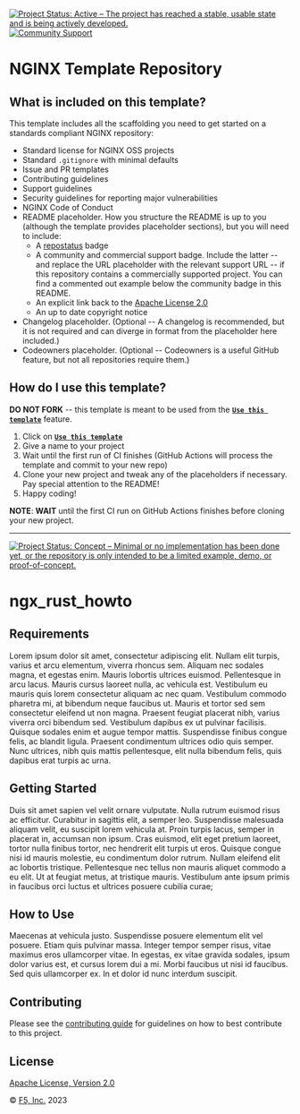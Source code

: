 [![Project Status: Active – The project has reached a stable, usable state and is being actively developed.](https://www.repostatus.org/badges/latest/active.svg)](https://www.repostatus.org/#active)
[![Community Support](https://badgen.net/badge/support/community/cyan?icon=awesome)](https://github.com/nginxinc/f5yacobucci/ngx-rust-howto/blob/main/SUPPORT.md)
<!-- [![Commercial Support](https://badgen.net/badge/support/commercial/cyan?icon=awesome)](<Insert URL>) -->

# NGINX Template Repository

## What is included on this template?

This template includes all the scaffolding you need to get started on a standards compliant NGINX repository:

- Standard license for NGINX OSS projects
- Standard `.gitignore` with minimal defaults
- Issue and PR templates
- Contributing guidelines
- Support guidelines
- Security guidelines for reporting major vulnerabilities
- NGINX Code of Conduct
- README placeholder. How you structure the README is up to you (although the template provides placeholder sections), but you will need to include:
  - A [repostatus](https://www.repostatus.org/) badge
  - A community and commercial support badge. Include the latter -- and replace the URL placeholder with the relevant support URL -- if this repository contains a commercially supported project. You can find a commented out example below the community badge in this README.
  - An explicit link back to the [Apache License 2.0](https://github.com/nginxinc/template-repository/blob/main/LICENSE)
  - An up to date copyright notice
- Changelog placeholder. (Optional -- A changelog is recommended, but it is not required and can diverge in format from the placeholder here included.)
- Codeowners placeholder. (Optional -- Codeowners is a useful GitHub feature, but not all repositories require them.)

## How do I use this template?

**DO NOT FORK** -- this template is meant to be used from the **[`Use this template`](https://github.com/nginxinc/template-repository/generate)** feature.

1. Click on **[`Use this template`](https://github.com/nginxinc/template-repository/generate)**
2. Give a name to your project
3. Wait until the first run of CI finishes (GitHub Actions will process the template and commit to your new repo)
4. Clone your new project and tweak any of the placeholders if necessary. Pay special attention to the README!
5. Happy coding!

**NOTE**: **WAIT** until the first CI run on GitHub Actions finishes before cloning your new project.

---

<!--  DELETE THE LINES ABOVE THIS AND WRITE YOUR PROJECT README BELOW -- PLACEHOLDER SECTIONS HAVE BEEN INCLUDED FOR YOUR CONVENIENCE -->

[![Project Status: Concept – Minimal or no implementation has been done yet, or the repository is only intended to be a limited example, demo, or proof-of-concept.](https://www.repostatus.org/badges/latest/concept.svg)](https://www.repostatus.org/#concept)

# ngx_rust_howto

## Requirements

Lorem ipsum dolor sit amet, consectetur adipiscing elit. Nullam elit turpis, varius et arcu elementum, viverra rhoncus sem. Aliquam nec sodales magna, et egestas enim. Mauris lobortis ultrices euismod. Pellentesque in arcu lacus. Mauris cursus laoreet nulla, ac vehicula est. Vestibulum eu mauris quis lorem consectetur aliquam ac nec quam. Vestibulum commodo pharetra mi, at bibendum neque faucibus ut. Mauris et tortor sed sem consectetur eleifend ut non magna. Praesent feugiat placerat nibh, varius viverra orci bibendum sed. Vestibulum dapibus ex ut pulvinar facilisis. Quisque sodales enim et augue tempor mattis. Suspendisse finibus congue felis, ac blandit ligula. Praesent condimentum ultrices odio quis semper. Nunc ultrices, nibh quis mattis pellentesque, elit nulla bibendum felis, quis dapibus erat turpis ac urna.

## Getting Started

Duis sit amet sapien vel velit ornare vulputate. Nulla rutrum euismod risus ac efficitur. Curabitur in sagittis elit, a semper leo. Suspendisse malesuada aliquam velit, eu suscipit lorem vehicula at. Proin turpis lacus, semper in placerat in, accumsan non ipsum. Cras euismod, elit eget pretium laoreet, tortor nulla finibus tortor, nec hendrerit elit turpis ut eros. Quisque congue nisi id mauris molestie, eu condimentum dolor rutrum. Nullam eleifend elit ac lobortis tristique. Pellentesque nec tellus non mauris aliquet commodo a eu elit. Ut at feugiat metus, at tristique mauris. Vestibulum ante ipsum primis in faucibus orci luctus et ultrices posuere cubilia curae;

## How to Use

Maecenas at vehicula justo. Suspendisse posuere elementum elit vel posuere. Etiam quis pulvinar massa. Integer tempor semper risus, vitae maximus eros ullamcorper vitae. In egestas, ex vitae gravida sodales, ipsum dolor varius est, et cursus lorem dui a mi. Morbi faucibus ut nisi id faucibus. Sed quis ullamcorper ex. In et dolor id nunc interdum suscipit.

## Contributing

Please see the [contributing guide](https://github.com/f5yacobucci/ngx-rust-howto/blob/main/CONTRIBUTING.md) for guidelines on how to best contribute to this project.

## License

[Apache License, Version 2.0](https://github.com/f5yacobucci/ngx-rust-howto/blob/main/LICENSE)

&copy; [F5, Inc.](https://www.f5.com/) 2023
